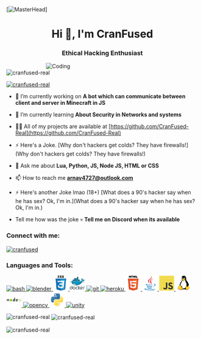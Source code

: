 [![MasterHead](https://media.tenor.com/5ry-200hErMAAAAM/hacker-hacker-man.gif)]

<h1 align="center">Hi 👋, I'm CranFused</h1>
<h3 align="center">Ethical Hacking Enthusiast</h3>
<img align="right" alt="Coding" width="400" src="https://media.tenor.com/zzntm2_9B3gAAAAC/hacker.gif"

<p align="left"> <img src="https://komarev.com/ghpvc/?username=cranfused-real&label=Profile%20views&color=0e75b6&style=flat" alt="cranfused-real" /> </p>

<p align="left"> <a href="https://github.com/ryo-ma/github-profile-trophy"><img src="https://github-profile-trophy.vercel.app/?username=cranfused-real" alt="cranfused-real" /></a> </p>

- 🔭 I’m currently working on **A bot which can communicate between client and server in Minecraft in JS**

- 🌱 I’m currently learning **About Security in Networks and systems**

- 👨‍💻 All of my projects are available at [https://github.com/CranFused-Real](https://github.com/CranFused-Real)

- ⚡ Here's a Joke. [Why don't hackers get colds? They have firewalls!](Why don't hackers get colds? They have firewalls!)

- 💬 Ask me about **Lua, Python, JS, Node JS, HTML or CSS**

- 📫 How to reach me **arnav4727@outlook.com**

- ⚡ Here's another Joke lmao (18+) [What does a 90's hacker say when he has sex? Ok, I'm in.](What does a 90's hacker say when he has sex? Ok, I'm in.)

- Tell me how was the joke 💀 **Tell me on Discord when its available**

<h3 align="left">Connect with me:</h3>
<p align="left">
<a href="https://stackoverflow.com/users/cranfused" target="blank"><img align="center" src="https://raw.githubusercontent.com/rahuldkjain/github-profile-readme-generator/master/src/images/icons/Social/stack-overflow.svg" alt="cranfused" height="30" width="40" /></a>
</p>

<h3 align="left">Languages and Tools:</h3>
<p align="left"> <a href="https://www.gnu.org/software/bash/" target="_blank" rel="noreferrer"> <img src="https://www.vectorlogo.zone/logos/gnu_bash/gnu_bash-icon.svg" alt="bash" width="40" height="40"/> </a> <a href="https://www.blender.org/" target="_blank" rel="noreferrer"> <img src="https://download.blender.org/branding/community/blender_community_badge_white.svg" alt="blender" width="40" height="40"/> </a> <a href="https://www.w3schools.com/css/" target="_blank" rel="noreferrer"> <img src="https://raw.githubusercontent.com/devicons/devicon/master/icons/css3/css3-original-wordmark.svg" alt="css3" width="40" height="40"/> </a> <a href="https://www.docker.com/" target="_blank" rel="noreferrer"> <img src="https://raw.githubusercontent.com/devicons/devicon/master/icons/docker/docker-original-wordmark.svg" alt="docker" width="40" height="40"/> </a> <a href="https://git-scm.com/" target="_blank" rel="noreferrer"> <img src="https://www.vectorlogo.zone/logos/git-scm/git-scm-icon.svg" alt="git" width="40" height="40"/> </a> <a href="https://heroku.com" target="_blank" rel="noreferrer"> <img src="https://www.vectorlogo.zone/logos/heroku/heroku-icon.svg" alt="heroku" width="40" height="40"/> </a> <a href="https://www.w3.org/html/" target="_blank" rel="noreferrer"> <img src="https://raw.githubusercontent.com/devicons/devicon/master/icons/html5/html5-original-wordmark.svg" alt="html5" width="40" height="40"/> </a> <a href="https://www.java.com" target="_blank" rel="noreferrer"> <img src="https://raw.githubusercontent.com/devicons/devicon/master/icons/java/java-original.svg" alt="java" width="40" height="40"/> </a> <a href="https://developer.mozilla.org/en-US/docs/Web/JavaScript" target="_blank" rel="noreferrer"> <img src="https://raw.githubusercontent.com/devicons/devicon/master/icons/javascript/javascript-original.svg" alt="javascript" width="40" height="40"/> </a> <a href="https://www.linux.org/" target="_blank" rel="noreferrer"> <img src="https://raw.githubusercontent.com/devicons/devicon/master/icons/linux/linux-original.svg" alt="linux" width="40" height="40"/> </a> <a href="https://nodejs.org" target="_blank" rel="noreferrer"> <img src="https://raw.githubusercontent.com/devicons/devicon/master/icons/nodejs/nodejs-original-wordmark.svg" alt="nodejs" width="40" height="40"/> </a> <a href="https://opencv.org/" target="_blank" rel="noreferrer"> <img src="https://www.vectorlogo.zone/logos/opencv/opencv-icon.svg" alt="opencv" width="40" height="40"/> </a> <a href="https://www.python.org" target="_blank" rel="noreferrer"> <img src="https://raw.githubusercontent.com/devicons/devicon/master/icons/python/python-original.svg" alt="python" width="40" height="40"/> </a> <a href="https://unity.com/" target="_blank" rel="noreferrer"> <img src="https://www.vectorlogo.zone/logos/unity3d/unity3d-icon.svg" alt="unity" width="40" height="40"/> </a> </p>

<p><img align="left" src="https://github-readme-stats.vercel.app/api/top-langs?username=cranfused-real&show_icons=true&locale=en&layout=compact" alt="cranfused-real" /></p>

<p>&nbsp;<img align="center" src="https://github-readme-stats.vercel.app/api?username=cranfused-real&show_icons=true&locale=en" alt="cranfused-real" /></p>

<p><img align="center" src="https://github-readme-streak-stats.herokuapp.com/?user=cranfused-real&" alt="cranfused-real" /></p>
